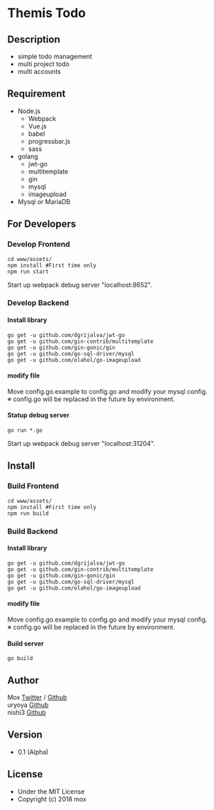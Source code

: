 <!---
 Copyright (c) 2018 mox
 
 This software is released under the MIT License.
 https://opensource.org/licenses/MIT
-->

# Themis Todo

## Description
- simple todo management
- multi project todo
- multi accounts

## Requirement
- Node.js
	- Webpack
	- Vue.js
	- babel
	- progressbar.js
	- sass
- golang
	- jwt-go
	- multitemplate
	- gin
	- mysql
	- imageupload
- Mysql or MariaDB

## For Developers
### Develop Frontend
```
cd www/assets/
npm install #First time only
npm run start
```
Start up webpack debug server "localhost:8652".

### Develop Backend
#### Install library

```
go get -u github.com/dgrijalva/jwt-go
go get -u github.com/gin-contrib/multitemplate
go get -u github.com/gin-gonic/gin
go get -u github.com/go-sql-driver/mysql
go get -u github.com/olahol/go-imageupload
```
#### modify file
Move config.go.example to config.go and modify your mysql config.  
※ config.go will be replaced in the future by environment.  

#### Statup debug server

```
go run *.go
```
Start up webpack debug server "localhost:31204".

## Install
### Build Frontend
```
cd www/assets/
npm install #First time only
npm run build
```

### Build Backend
#### Install library

```
go get -u github.com/dgrijalva/jwt-go
go get -u github.com/gin-contrib/multitemplate
go get -u github.com/gin-gonic/gin
go get -u github.com/go-sql-driver/mysql
go get -u github.com/olahol/go-imageupload
```
#### modify file
Move config.go.example to config.go and modify your mysql config.  
※ config.go will be replaced in the future by environment.  

#### Build server

```
go build
```


## Author
Mox [Twitter](http://twitter.com/__MOX__) / [Github](https://github.com/moezakura)  
uryoya [Github](https://github.com/uryoya)  
nishi3 [Github](https://github.com/nishi3)  

## Version
- 0.1 (Alpha)

## License
- Under the MIT License
- Copyright (c) 2018 mox